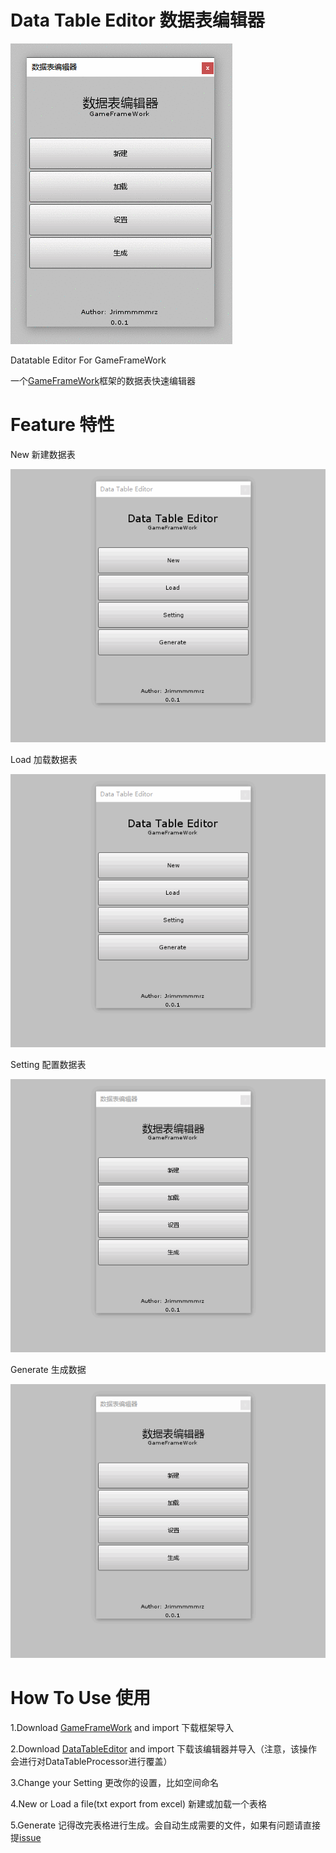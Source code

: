# Data Table Editor 数据表编辑器 
 
 ![Data Table Editor](ExampleImage/Editor.gif) 
 
 Datatable Editor For GameFrameWork 
  
 一个[GameFrameWork](https://gameframework.cn/)框架的数据表快速编辑器 
 
 
# Feature 特性 
 
 New 新建数据表 
  
 ![New](ExampleImage/New.gif)
 
 Load 加载数据表 
  
 ![New](ExampleImage/Load.gif)
 
 Setting 配置数据表 
  
 ![New](ExampleImage/Language.gif)
 
 Generate 生成数据 
  
 ![New](ExampleImage/Generate.gif)
 
# How To Use 使用 
 1.Download [GameFrameWork](https://gameframework.cn/) and import 
 下载框架导入 
  
 2.Download [DataTableEditor](https://github.com/qtghost/DataTableEditor/releases/latest) and import
 下载该编辑器并导入（注意，该操作会进行对DataTableProcessor进行覆盖） 
 
 3.Change your Setting 
 更改你的设置，比如空间命名 
  
 4.New or Load a file(txt export from excel) 
 新建或加载一个表格 
  
 5.Generate 
 记得改完表格进行生成。会自动生成需要的文件，如果有问题请直接提[issue](https://github.com/qtghost/DataTableEditor/issues/new) 
